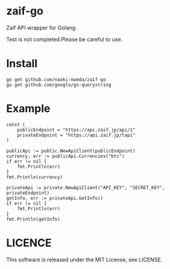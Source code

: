 # zaif-go
Zaif API wrapper for Golang.

Test is not completed.Please be careful to use.

# Install
```
go get github.com/naoki-maeda/zaif-go
go get github.com/google/go-querystring
```

# Example
```
const (
	publicEndpoint = "https://api.zaif.jp/api/1"
	privateEndpoint = "https://api.zaif.jp/tapi"
)

publicApi := public.NewApiClient(publicEndpoint)
currency, err := publicApi.Currencies("btc")
if err != nil {
    fmt.Println(err)
}
fmt.Println(currency)

privateApi := private.NewApiClient("API_KEY", "SECRET_KEY", privateEndpoint)
getInfo, err := privateApi.GetInfo()
if err != nil {
    fmt.Println(err)
}
fmt.Println(getInfo)
```

# LICENCE
This software is released under the MIT License, see LICENSE.
